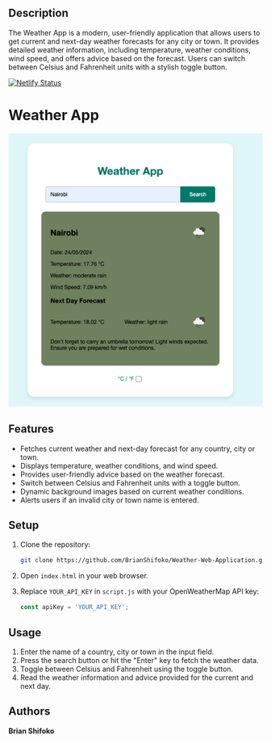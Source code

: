 ## Description

The Weather App is a modern, user-friendly application that allows users to get current and next-day weather forecasts for any city or town. It provides detailed weather information, including temperature, weather conditions, wind speed, and offers advice based on the forecast. Users can switch between Celsius and Fahrenheit units with a stylish toggle button.

[![Netlify Status](https://api.netlify.com/api/v1/badges/522b891f-3fb0-4822-8c20-ad113ac83fd2/deploy-status)](https://app.netlify.com/sites/brian-shifoko-weather-web-app/deploys)

# Weather App

![Weather App Screenshot](images/Weather%20App%20Screenshot.png)


## Features

- Fetches current weather and next-day forecast for any country, city or town.
- Displays temperature, weather conditions, and wind speed.
- Provides user-friendly advice based on the weather forecast.
- Switch between Celsius and Fahrenheit units with a toggle button.
- Dynamic background images based on current weather conditions.
- Alerts users if an invalid city or town name is entered.

## Setup

1. Clone the repository:
    ```sh
    git clone https://github.com/BrianShifoko/Weather-Web-Application.git
    ```

2. Open `index.html` in your web browser.

3. Replace `YOUR_API_KEY` in `script.js` with your OpenWeatherMap API key:
    ```javascript
    const apiKey = 'YOUR_API_KEY'; 
    ```

## Usage

1. Enter the name of a country, city or town in the input field.
2. Press the search button or hit the "Enter" key to fetch the weather data.
3. Toggle between Celsius and Fahrenheit using the toggle button.
4. Read the weather information and advice provided for the current and next day.


## Authors

 **Brian Shifoko** 



